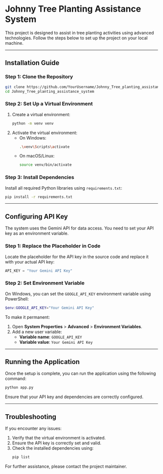 # Johnny Tree Planting Assistance System

This project is designed to assist in tree planting activities using advanced technologies. Follow the steps below to set up the project on your local machine.

---

## Installation Guide

### Step 1: Clone the Repository
```bash
git clone https://github.com/YourUsername/Johnny_Tree_planting_assistance_system.git
cd Johnny_Tree_planting_assistance_system
```

### Step 2: Set Up a Virtual Environment
1. Create a virtual environment:
   ```bash
   python -m venv venv
   ```
2. Activate the virtual environment:
   - On Windows:
     ```bash
     .\venv\Scripts\activate
     ```
   - On macOS/Linux:
     ```bash
     source venv/bin/activate
     ```

### Step 3: Install Dependencies
Install all required Python libraries using `requirements.txt`:
```bash
pip install -r requirements.txt
```

---

## Configuring API Key

The system uses the Gemini API for data access. You need to set your API key as an environment variable.

### Step 1: Replace the Placeholder in Code
Locate the placeholder for the API key in the source code and replace it with your actual API key:
```python
API_KEY = "Your Gemini API Key"
```

### Step 2: Set Environment Variable
On Windows, you can set the `GOOGLE_API_KEY` environment variable using PowerShell:
```powershell
$env:GOOGLE_API_KEY="Your Gemini API Key"
```

To make it permanent:
1. Open **System Properties** > **Advanced** > **Environment Variables**.
2. Add a new user variable:
   - **Variable name**: `GOOGLE_API_KEY`
   - **Variable value**: `Your Gemini API Key`

---

## Running the Application

Once the setup is complete, you can run the application using the following command:
```bash
python app.py
```

Ensure that your API key and dependencies are correctly configured.

---

## Troubleshooting

If you encounter any issues:
1. Verify that the virtual environment is activated.
2. Ensure the API key is correctly set and valid.
3. Check the installed dependencies using:
   ```bash
   pip list
   ```

For further assistance, please contact the project maintainer.